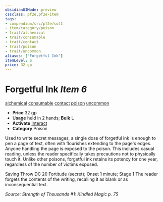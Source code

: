 ```yaml
---
obsidianUIMode: preview
cssclass: pf2e,pf2e-item
tags:
- compendium/src/pf2e/sot1
- item/category/poison
- trait/alchemical
- trait/consumable
- trait/contact
- trait/poison
- trait/uncommon
aliases: ["Forgetful Ink"]
itemLevel: 6
price: 32 gp
---
```

# Forgetful Ink *Item 6*  
[alchemical](../../../rules/traits/alchemical.md)  [consumable](../../../rules/traits/consumable.md)  [contact](../../../rules/traits/contact.md)  [poison](../../../rules/traits/poison.md)  [uncommon](../../../rules/traits/uncommon.md)  

- **Price** 32 gp
- **Usage** held in 2 hands; **Bulk** L
- **Activate** [Interact](../../../rules/actions/interact.md)
- **Category** Poison

Used to write secret messages, a single dose of forgetful ink is enough to pen a page of text, often with flourishes extending to the page's edges. Anyone handling the page is exposed to the poison. This includes casual reading, unless the reader specifically takes precautions not to physically touch it. Unlike other poisons, forgetful ink retains its potency for one year, regardless of the number of victims exposed.

Saving Throw DC 20 Fortitude (secret); Onset 1 minute; Stage 1 The reader forgets the contents of the writing, recalling it as blank or as inconsequential text.

*Source: Strength of Thousands #1: Kindled Magic p. 75*